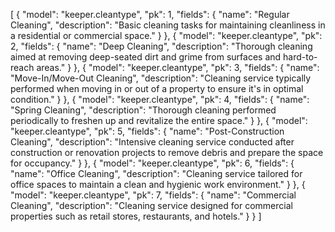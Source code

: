 [
  {
    "model": "keeper.cleantype",
    "pk": 1,
    "fields": {
      "name": "Regular Cleaning",
      "description": "Basic cleaning tasks for maintaining cleanliness in a residential or commercial space."
    }
  },
  {
    "model": "keeper.cleantype",
    "pk": 2,
    "fields": {
      "name": "Deep Cleaning",
      "description": "Thorough cleaning aimed at removing deep-seated dirt and grime from surfaces and hard-to-reach areas."
    }
  },
  {
    "model": "keeper.cleantype",
    "pk": 3,
    "fields": {
      "name": "Move-In/Move-Out Cleaning",
      "description": "Cleaning service typically performed when moving in or out of a property to ensure it's in optimal condition."
    }
  },
  {
    "model": "keeper.cleantype",
    "pk": 4,
    "fields": {
      "name": "Spring Cleaning",
      "description": "Thorough cleaning performed periodically to freshen up and revitalize the entire space."
    }
  },
  {
    "model": "keeper.cleantype",
    "pk": 5,
    "fields": {
      "name": "Post-Construction Cleaning",
      "description": "Intensive cleaning service conducted after construction or renovation projects to remove debris and prepare the space for occupancy."
    }
  },
  {
    "model": "keeper.cleantype",
    "pk": 6,
    "fields": {
      "name": "Office Cleaning",
      "description": "Cleaning service tailored for office spaces to maintain a clean and hygienic work environment."
    }
  },
  {
    "model": "keeper.cleantype",
    "pk": 7,
    "fields": {
      "name": "Commercial Cleaning",
      "description": "Cleaning service designed for commercial properties such as retail stores, restaurants, and hotels."
    }
  }
]